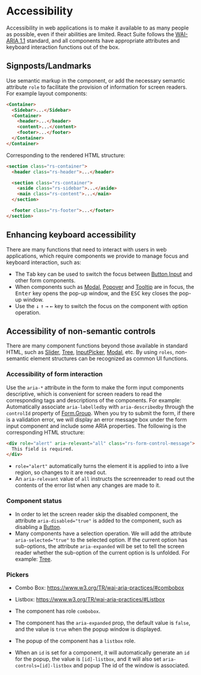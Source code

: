 # Accessibility

Accessibility in web applications is to make it available to as many people as possible, even if their abilities are limited. React Suite follows the [WAI-ARIA 1.1][wai-aria] standard, and all components have appropriate attributes and keyboard interaction functions out of the box.

## Signposts/Landmarks

Use semantic markup in the component, or add the necessary semantic attribute `role` to facilitate the provision of information for screen readers. For example layout components:

```html
<Container>
  <Sidebar>...</Sidebar>
  <Container>
    <header>...</header>
    <content>...</content>
    <footer>...</footer>
  </Container>
</Container>
```

Corresponding to the rendered HTML structure:

```html
<section class="rs-container">
  <header class="rs-header">...</header>

  <section class="rs-container">
    <aside class="rs-sidebar">...</aside>
    <main class="rs-content">...</main>
  </section>

  <footer class="rs-footer">...</footer>
</section>
```

## Enhancing keyboard accessibility

There are many functions that need to interact with users in web applications, which require components we provide to manage focus and keyboard interaction, such as:

- The <kbd>Tab</kbd> key can be used to switch the focus between [Button][button],[Input][input] and other form components.
- When components such as [Modal][modal], [Popover][popover] and [Tooltip][tooltip] are in focus, the <kbd>Enter</kbd> key opens the pop-up window, and the <kbd>ESC</kbd> key closes the pop-up window.
- Use the <kbd>↓</kbd> <kbd>↑</kbd> <kbd>→</kbd> <kbd>←</kbd> key to switch the focus on the component with option operation.

## Accessibility of non-semantic controls

There are many component functions beyond those available in standard HTML, such as [Slider][slider], [Tree][tree], [InputPicker][input-picker], [Modal][modal], etc. By using `roles`, non-semantic element structures can be recognized as common UI functions.

### Accessibility of form interaction

Use the `aria-*` attribute in the form to make the form input components descriptive, which is convenient for screen readers to read the corresponding tags and descriptions of the components. For example: Automatically associate `aria-labelledby` with `aria-describedby` through the `controlId` property of [Form.Group][form.group]. When you try to submit the form, if there is a validation error, we will display an error message box under the form input component and include some ARIA properties. The following is the corresponding HTML structure:

```html
<div role="alert" aria-relevant="all" class="rs-form-control-message">
  This field is required.
</div>
```

- `role="alert"` automatically turns the element it is applied to into a live region, so changes to it are read out.
- An `aria-relevant` value of `all` instructs the screenreader to read out the contents of the error list when any changes are made to it.

### Component status

- In order to let the screen reader skip the disabled component, the attribute `aria-disabled="true"` is added to the component, such as disabling a [Button][button].
- Many components have a selection operation. We will add the attribute `aria-selected="true"` to the selected option. If the current option has sub-options, the attribute `aria-expanded` will be set to tell the screen reader whether the sub-option of the current option is Is unfolded. For example: [Tree][tree].

### Pickers

- Combo Box: https://www.w3.org/TR/wai-aria-practices/#combobox
- Listbox: https://www.w3.org/TR/wai-aria-practices/#Listbox

- The component has role `combobox`.
- The component has the `aria-expanded` prop, the default value is `false`, and the value is `true` when the popup window is displayed.
- The popup of the component has a `listbox` role.
- When an `id` is set for a component, it will automatically generate an `id` for the popup, the value is `[id]-listbox`, and it will also set `aria-controls=[id]-listbox` and popup The id of the window is associated.

[form.group]: ../components/form#无障碍设计
[slider]: ../components/slider
[tree]: ../components/tree
[input-picker]: ../components/input-picker
[modal]: ../components/modal
[input]: ../components/input
[button]: ../components/button
[popover]: ../components/popover
[tooltip]: ../components/tooltip
[wai-aria]: https://www.w3.org/TR/wai-aria/
